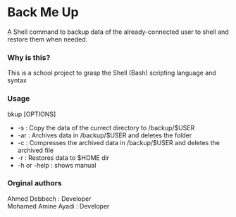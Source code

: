 # Back Me Up
A Shell command to backup data of the already-connected user to shell and restore them when needed.

### Why is this?
This is a school project to grasp the Shell (Bash) scripting language and syntax

### Usage
bkup [OPTIONS]
* -s : Copy the data of the currect directory to /backup/$USER 
* -ar : Archives data in /backup/$USER and deletes the folder 
* -c : Compresses the archived data in /backup/$USER and deletes the archived file 
* -r : Restores data to $HOME dir 
* -h or -help : shows manual 
### Orginal authors
Ahmed Debbech : Developer \
Mohamed Amine Ayadi : Developer 
